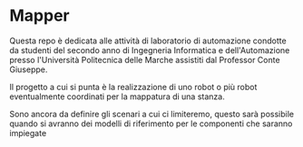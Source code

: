 # Mapper
Questa repo è dedicata alle attività di laboratorio di automazione condotte da studenti del secondo anno di Ingegneria Informatica
e dell'Automazione presso l'Università Politecnica delle Marche assistiti dal Professor Conte Giuseppe.

Il progetto a cui si punta è la realizzazione di uno robot o più robot eventualmente coordinati per la mappatura di una stanza.

Sono ancora da definire gli scenari a cui ci limiteremo, questo sarà possibile quando si avranno dei modelli di riferimento per le
componenti che saranno impiegate
